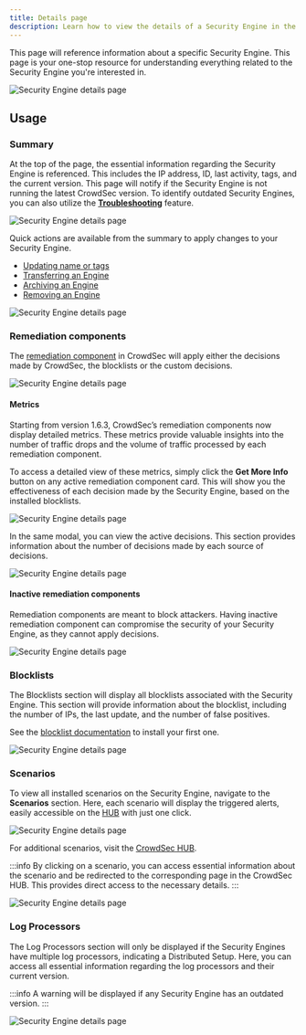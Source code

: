 ```yaml
---
title: Details page
description: Learn how to view the details of a Security Engine in the CrowdSec Console its purpose and how to use it
---
```


This page will reference information about a specific Security Engine. This page is your one-stop resource for understanding everything related to the Security Engine you're interested in.

![Security Engine details page](/img/console/security_engines/details-page.jpeg)

## Usage

### Summary

At the top of the page, the essential information regarding the Security Engine is referenced. This includes the IP address, ID, last activity, tags, and the current version. This page will notify if the Security Engine is not running the latest CrowdSec version. To identify outdated Security Engines, you can also utilize the [**Troubleshooting**](/u/console/security_engines/troubleshooting) feature.

![Security Engine details page](/img/console/security_engines/details-page-summary.png)

Quick actions are available from the summary to apply changes to your Security Engine.

- [Updating name or tags](/console/security_engines/name_and_tags.md)
- [Transferring an Engine](/console/security_engines/transfer_engine.md)
- [Archiving an Engine](/console/security_engines/archive_engine.md)
- [Removing an Engine](/console/security_engines/remove_engine.md)

![Security Engine details page](/img/console/security_engines/details-page-actions.png)

### Remediation components

The [remediation component](/bouncers/intro.md) in CrowdSec will apply either the decisions made by CrowdSec, the blocklists or the custom decisions.

![Security Engine details page](/img/console/security_engines/details-page-remediation.png)

#### Metrics

Starting from version 1.6.3, CrowdSec’s remediation components now display detailed metrics. These metrics provide valuable insights into the number of traffic drops and the volume of traffic processed by each remediation component.

To access a detailed view of these metrics, simply click the **Get More Info** button on any active remediation component card. This will show you the effectiveness of each decision made by the Security Engine, based on the installed blocklists.

![Security Engine details page](/img/console/security_engines/details-page-remediation-metrics.png)

In the same modal, you can view the active decisions. This section provides information about the number of decisions made by each source of decisions.

![Security Engine details page](/img/console/security_engines/details-page-remediation-decisions.png)

#### Inactive remediation components

Remediation components are meant to block attackers. Having inactive remediation component can compromise the security of your Security Engine, as they cannot apply decisions.

![Security Engine details page](/img/console/security_engines/details-page-inactive-bouncer.png)

### Blocklists

The Blocklists section will display all blocklists associated with the Security Engine. This section will provide information about the blocklist, including the number of IPs, the last update, and the number of false positives.

See the [blocklist documentation](/console/blocklists/overview.md) to install your first one.

![Security Engine details page](/img/console/security_engines/details-page-blocklists.png)

### Scenarios

To view all installed scenarios on the Security Engine, navigate to the **Scenarios** section. Here, each scenario will display the triggered alerts, easily accessible on the [HUB](https://hub.crowdsec.net) with just one click.

![Security Engine details page](/img/console/security_engines/details-page-scenarios.png)

For additional scenarios, visit the [CrowdSec HUB](https://hub.crowdsec.net).

:::info
By clicking on a scenario, you can access essential information about the scenario and be redirected to the corresponding page in the CrowdSec HUB. This provides direct access to the necessary details.
:::

![Security Engine details page](/img/console/security_engines/details-page-scenarios-hub.png)

### Log Processors

The Log Processors section will only be displayed if the Security Engines have multiple log processors, indicating a Distributed Setup. Here, you can access all essential information regarding the log processors and their current version.

:::info
A warning will be displayed if any Security Engine has an outdated version.
:::

![Security Engine details page](/img/console/security_engines/details-page-log-processors.png)
